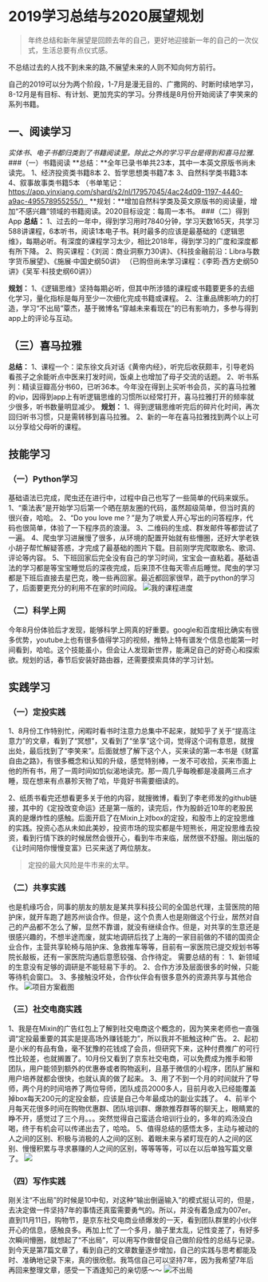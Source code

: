 # 2019学习总结与2020展望规划

> 年终总结和新年展望是回顾去年的自己，更好地迎接新一年的自己的一次仪式，生活总要有点仪式感。

  不总结过去的人找不到未来的路,不展望未来的人则不知向何方前行。


自己的2019可以分为两个阶段，1-7月是漫无目的、广撒网的、时断时续地学习，8-12月是有目标、有计划、更加充实的学习。分界线是8月份开始阅读了李笑来的系列书籍。

## 一、阅读学习
*实体书、电子书都归类到了书籍阅读里。除此之外的学习平台是得到和喜马拉雅.*
###（一）书籍阅读
**总结：**全年已录书单共23本，其中一本英文原版书尚未读完。
1、经济投资类书籍8本
2、哲学思想类书籍7本
3、自然科学类书籍3本
4、叙事故事类书籍5本
（书单笔记：https://app.yinxiang.com/shard/s2/nl/17957045/4ac24d09-1197-4440-a9ac-495578955255/）
**规划：**增加自然科学类及英文原版书的阅读量，增加“不感兴趣”领域的书籍阅读。2020目标设定：每周一本书。
###（二）得到App
**总结：**
1、过去的一年中，得到学习用时7840分钟，学习天数165天，共学习588讲课程，6本听书，阅读1本电子书。耗时最多的应该是最基础的《逻辑思维》，每期必听。有深度的课程学习太少，相比2018年，得到学习的广度和深度都有所下降。
2、购买课程：《刘润：商业洞察力30讲》、《科技金融前沿：Libra与数字货币展望》、《施展·中国史纲50讲》
（已购但尚未学习课程：《李筠·西方史纲50讲》《吴军·科技史纲60讲》）

**规划：**
1、《逻辑思维》坚持每期必听，但其中所涉猎的课程或书籍要更多的去细化学习，量化指标是每月至少一次细化完成书籍或课程。
2、注重品牌影响力的打造，学习“不出局”覃杰，基于微博名“穿越未来看现在”的已有影响力，多参与得到app上的评论与互动。
## （三）喜马拉雅
**总结：**
1、课程一个：梁东徐文兵对话《黄帝内经》，听完后收获颇丰，引导老妈看孩子之余能听点中医来打发时间，饭桌上也增加了母子交流的话题。
2、听书系列：精读豆瓣高分书60，已听36本。今年没在得到上买听书会员，买的喜马拉雅的vip，因得到app上有听逻辑思维的习惯所以经常打开，喜马拉雅打开的频率就少很多，听书数量明显减少。
**规划：**
1、得到逻辑思维听完后的碎片化时间，再次回归听书习惯，只是需转移到喜马拉雅。
2、新的一年在喜马拉雅找到两个以上可以分享给父母听的课程。
## 技能学习
### （一）Python学习
基础语法已完成，爬虫还在进行中，过程中自己也写了一些简单的代码来娱乐。
1、“乘法表”是开始学习后第一个晒在朋友圈的代码，虽然超级简单，但当时真的很兴奋，哈哈。
2、“Do you love me？”是为了哄爱人开心写出的问答程序，代码也很简单，体验了一下程序员的浪漫。
3、二维码的生成、群发邮件等都尝试了一遍。
4、爬虫学习进展慢了很多，从环境的配置开始就有些懵圈，还好大学老铁小胡子帮忙解疑答惑，才完成了最基础的图片下载。目前刚学完爬取歌名、歌词、评论等内容。
5、下班回家后完全没有自己的学习时间，宝宝会一直粘着。基础语法的学习都是等宝宝睡觉后的深夜完成，后来顶不住每天零点后睡觉。爬虫的学习都是下班后直接去星巴克，晚一些再回家。最近都回家很早，疏于python的学习了，后面要更充分的利用不在家的时间段。
![我的课程进度](https://upload-images.jianshu.io/upload_images/20095163-1d54076aec224b16.png?imageMogr2/auto-orient/strip%7CimageView2/2/w/1240)
### （二）科学上网
今年8月份体验后才发现，能够科学上网真的好重要。google和百度相比确实有很多优势，youtube上也有很多值得学习的视频，推特上特有谱发个信息也能第一时间看到，哈哈。这个技能虽小，但会让人发现新世界，能满足自己的好奇心和探索欲。规划的话，春节后安装好路由器，还需要摸索具体的学习计划。
## 实践学习
### （一）定投实践
1、8月份工作特别忙，闲暇时看书时注意力总集中不起来，就知乎了关于“提高注意力”的文章，看到了“冥想”，又看到了“坐享”这个词，觉得这个词有意思，就搜出处，最后找到了“李笑来”。后面就想了解下这个人，买来读的第一本书是《财富自由之路》，有很多概念和认知的升级，感觉特别棒，一发不可收拾，买来市面上他的所有书，用了一周时间如饥似渴地读完。那一周几乎每晚都是凌晨两三点才睡，现在想来有点暴殄天物了哈，毕竟好书需要细读的。

2、纸质书看完还想看更多关于他的内容，就搜微博，看到了李老师发的github链接，其中的《定投改变命运》还是第一版的，读完后，作为股龄近10年的老股民真的是爆炸性的感触。后面开启了在Mixin上对box的定投，和股市上的定投思维的实践。投资心态从未如此美妙，投资市场的现实都是牛短熊长，用定投思维去投资，看到行情下跌的时候居然会很开心，看到牛市来临，居然很不舒服。刚出版的《让时间陪你慢慢变富》已买来送了两位朋友。
>定投的最大风险是牛市来的太早。
### （二）共享实践
也是机缘巧合，同事的朋友的朋友是某共享科技公司的全国总代理，主营医院的陪护床，就开车跑了趟苏州谈合作。但是，这个负责人也是刚做这个行业，居然对自己的产品都不怎么了解，显然不靠谱，就没有继续合作。但是，对共享的生意还是很感兴趣的，不想半途而废，就实地调研后找了上海的一家目前做的不错的国资企业合作，主营共享轮椅与陪护床、急救推车等等，目前有一家医院已提交规划书等院长敲板，还有一家医院沟通后意愿较强、合作待定。
需要总结的有：
1、新领域的生意没有足够的调研是不能轻易下手的。
2、合作方涉及层面很多的时候，只能等待机会窗口。
3、多接触没坏处，合作伙伴会有很多意外的资源共享与其他合作。
![项目方案截图](https://upload-images.jianshu.io/upload_images/20095163-ad473d313bad0a80.png?imageMogr2/auto-orient/strip%7CimageView2/2/w/1240)
### （三）社交电商实践
1、我是在Mixin的广告红包上了解到社交电商这个概念的，因为笑来老师也一直强调“定投最重要的其实是提高场外赚钱能力”，所以我并不抵触这种广告。
2、起初是小米的有品有鱼，毫不犹豫的花钱成了会员，但研究下来，这种付费推广的可行性比较差，也就搁置了。10月份又看到了京东社交电商，可以免费成为推手和带团队，用户能领到额外的优惠券或者购物返利，且基于微信的小程序，团队扩展和用户培养就都会很快，也就认真的做了起来。
3、用了不到一个月的时间就升了导师，两个月的时间培养了两位导师，团队成员2000多人，目前月收入已经能覆盖掉box每天200元的定投金额，应该是自己今年最成功的副业实践了。
4、前半个月每天花很多时间在购物优惠群、团队培训群、爆款推荐群等的聊天上，眼睛累的睁不开，感觉过了三个月。。。突然觉得自己蛮适合培训行业的，多年的鸡汤没白喝，终于有机会可以传递出去了，哈哈。
5、值得总结的感悟太多，主动与被动的人之间的区别、积极与消极的人之间的区别、着眼未来与紧盯现在的人之间的区别、慢慢积累与寻求暴赚的人之间的区别，等等等等，可以在以后单独写篇文章了。
![](https://upload-images.jianshu.io/upload_images/20095163-92f99162156c74c1.png?imageMogr2/auto-orient/strip%7CimageView2/2/w/1240)
### （四）写作实践
刚关注“不出局”的时候是10中旬，对这种“输出倒逼输入”的模式挺认可的，但是，去决定做一件坚持7年的事情还真蛮需要勇气的。所以，并没有着急成为007er。直到11月11日，购物节，是京东社交电商业绩爆发的一天，看到团队群里的小伙伴开心的信息，感触良多。再加上忙了一个多月，脑子里太乱，记性变差了，有好多次瞬间懵圈，就想起了“不出局”，可以用写作做督促自己做阶段性的总结与记录。到今天是第7篇文章了，看到自己的文章数量逐步增加，自己的实践与思考都能及时、准确地记录下来，真的很欣慰。我笃信自己可以坚持7年，因为我希望7年后再回来整理文章，感受一下酒逢知己的亲切感～～
![不出局](https://upload-images.jianshu.io/upload_images/20095163-aa6270da821fee0a.png?imageMogr2/auto-orient/strip%7CimageView2/2/w/1240)
